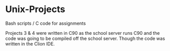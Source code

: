 # Unix-Projects
Bash scripts / C code for assignments

Projects 3 & 4 were written in C90 as the school server runs C90 and the code was going to be compiled off the school server. Though the code was written in the Clion IDE.
